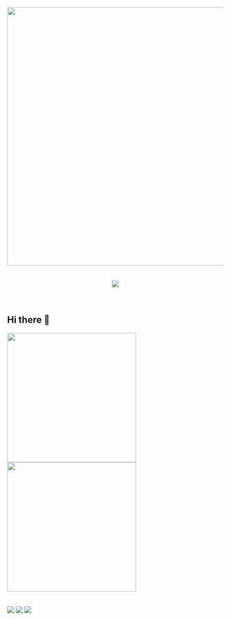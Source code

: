 <!--
<banner>
  <img align="center" src="https://github.com/william-clnunes/william-clnunes/assets/172317918/f6510cab-2e4d-4215-9236-51ad5f3e4c90" width="100%" alt="banner"/>
</banner>
<br>
<br>
-->
<div align="center">
  <img src="https://github.com/william-clnunes/william-clnunes/assets/172317918/f6510cab-2e4d-4215-9236-51ad5f3e4c90" width="600px"/>
</div>
<br>
<br>
<div align="center">
  <img src="https://github.com/william-clnunes/william-clnunes/assets/172317918/f6510cab-2e4d-4215-9236-51ad5f3e4c90"/>
</div>
<br>
<br>

## Hi there 👋

<div>
  <a href="https://github.com/william-clnunes">
  <img width="300em" src="https://github-readme-stats.vercel.app/api?username=william-clnunes&show_icons=true&theme=algolia&include_all_commits=true&count_private=true&hide_rank=true"/>
  <img width="300em" src="https://github-readme-stats.vercel.app/api/top-langs/?username=william-clnunes&layout=compact&theme=algolia"/>
</div>
<br>
<br>
<div>
  <a href="https://www.linkedin.com/in/william-clnunes" target="_blank"><img src="https://img.shields.io/badge/LinkedIn-0077B5?style=for-the-badge&logo=linkedin&logoColor=white" target="_blank"></a>
  <a href="mailto:wcl.nunes@gmail.com" target="_blank"><img src="https://img.shields.io/badge/Gmail-D14836?style=for-the-badge&logo=gmail&logoColor=white" target="_blank"></a>
  <a href="" target="_blank"><img src="https://img.shields.io/badge/Kaggle-20BEFF?style=for-the-badge&logo=Kaggle&logoColor=white" target="_blank"></a>
</div>


<!--
**william-clnunes/william-clnunes** is a ✨ _special_ ✨ repository because its `README.md` (this file) appears on your GitHub profile.

Here are some ideas to get you started:

- 🔭 I’m currently working on ...
- 🌱 I’m currently learning ...
- 👯 I’m looking to collaborate on ...
- 🤔 I’m looking for help with ...
- 💬 Ask me about ...
- 📫 How to reach me: ...
- 😄 Pronouns: ...
- ⚡ Fun fact: ...
-->
